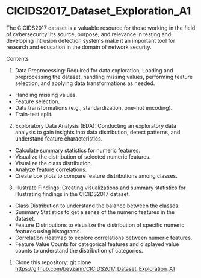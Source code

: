 # CICIDS2017_Dataset_Exploration_A1

 The CICIDS2017 dataset is a valuable resource for those working in the field of cybersecurity. Its source, purpose, and relevance in testing and developing intrusion detection systems make it an important tool for research and education in the domain of network security.

 Contents
1. Data Preprocessing: Required for data exploration, Loading and preprocessing the dataset, handling missing values, performing feature selection, and applying data transformations as needed.

- Handling missing values.
- Feature selection.
- Data transformations (e.g., standardization, one-hot encoding).
- Train-test split.

2.  Exploratory Data Analysis (EDA): Conducting an exploratory data analysis to gain insights into data distribution, detect patterns, and understand feature characteristics.

- Calculate summary statistics for numeric features.
- Visualize the distribution of selected numeric features.
- Visualize the class distribution.
- Analyze feature correlations.
- Create box plots to compare feature distributions among classes.
  
3. Illustrate Findings: Creating visualizations and summary statistics for illustrating findings in the CICIDS2017 dataset.   

- Class Distribution to understand the balance between the classes.
- Summary Statistics to get a sense of the numeric features in the dataset.
- Feature Distributions to visualize the distribution of specific numeric features using   histograms.
- Correlation Heatmap to explore correlations between numeric features.
- Feature Value Counts for categorical features and displayed value counts to understand   the distribution of categories.



1. Clone this repository:
git clone https://github.com/beyzann/CICIDS2017_Dataset_Exploration_A1
